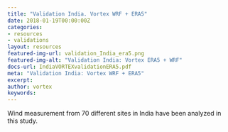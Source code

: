 ```yaml
---
title: "Validation India. Vortex WRF + ERA5"
date: 2018-01-19T00:00:00Z
categories:
- resources
- validations
layout: resources
featured-img-url: validation_India_era5.png
featured-img-alt: "Validation India: Vortex ERA5 + WRF"
docs-url: IndiaVORTEXvalidationERA5.pdf
meta: "Validation India: Vortex WRF + ERA5"
excerpt: 
author: vortex
keywords: 
---
```


Wind measurement from 70 different sites in India have been analyzed in this study. 
